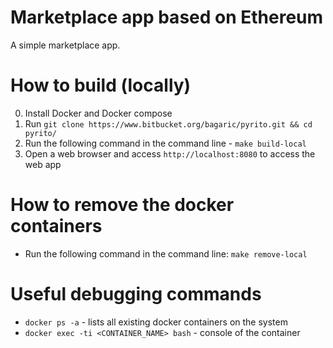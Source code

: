 # Marketplace app based on Ethereum
A simple marketplace app.

# How to build (locally)
0. Install Docker and Docker compose
1. Run `git clone https://www.bitbucket.org/bagaric/pyrito.git && cd pyrito/` 
1. Run the following command in the command line - `make build-local`
2. Open a web browser and access `http://localhost:8080` to access the web app

# How to remove the docker containers
- Run the following command in the command line: `make remove-local`

# Useful debugging commands
- `docker ps -a` - lists all existing docker containers on the system
- `docker exec -ti <CONTAINER_NAME> bash` - console of the container